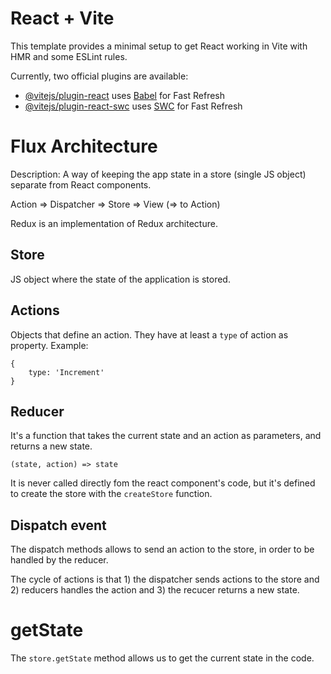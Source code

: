 # React + Vite

This template provides a minimal setup to get React working in Vite with HMR and some ESLint rules.

Currently, two official plugins are available:

- [@vitejs/plugin-react](https://github.com/vitejs/vite-plugin-react/blob/main/packages/plugin-react/README.md) uses [Babel](https://babeljs.io/) for Fast Refresh
- [@vitejs/plugin-react-swc](https://github.com/vitejs/vite-plugin-react-swc) uses [SWC](https://swc.rs/) for Fast Refresh


# Flux Architecture

Description: A way of keeping the app state in a store (single JS object) separate from React components.

Action => Dispatcher => Store => View (=> to Action)

Redux is an implementation of Redux architecture.

## Store
JS object where the state of the application is stored.

## Actions
Objects that define an action. They have at least a `type` of action as property. Example:
```
{
    type: 'Increment'
}
```

## Reducer

It's a function that takes the current state and an action as parameters, and returns a new state.

`(state, action) => state`

It is never called directly fom the react component's code, but it's defined to create the store with the `createStore` function.

## Dispatch event
The dispatch methods allows to send an action to the store, in order to be handled by the reducer.

The cycle of actions is that 1) the dispatcher sends actions to the store and 2) reducers handles the action and 3) the recucer returns a new state.

# getState
The `store.getState` method allows us to get the current state in the code.